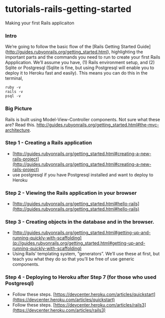 tutorials-rails-getting-started
===============================
Making your first Rails applicaiton  

### Intro  
We’re going to follow the basic flow of the [Rails Getting Started Guide]
(http://guides.rubyonrails.org/getting_started.html), highlighting the important parts and the 
commands you need to run to create your first Rails Appplication. We’ll assume you have, (1) Rails environment setup, 
and (2) Sqlite or Postgresql (Sqlite is fine, but using Postgresql will enable you to 
deploy it to Heroku fast and easily). This means you can do this in the terminal,  
    
    ruby -v  
    rails -v  
    psql -v  

### Big Picture  
Rails is built using Model-View-Controller components. Not sure what these are? Read this. http://guides.rubyonrails.org/getting_started.html#the-mvc-architecture.  

### Step 1 - Creating a Rails application  
+ [http://guides.rubyonrails.org/getting_started.html#creating-a-new-rails-project](http://guides.rubyonrails.org/getting_started.html#creating-a-new-rails-project)  
+ use postgresql if you have Postgresql installed and want to deploy to Heroku  

### Step 2 - Viewing the Rails application in your browser  
+ [http://guides.rubyonrails.org/getting_started.html#hello-rails](http://guides.rubyonrails.org/getting_started.html#hello-rails)  

### Step 3 - Creating objects in the database and in the browser.
+ [http://guides.rubyonrails.org/getting_started.html#getting-up-and-running-quickly-with-scaffolding](p://guides.rubyonrails.org/getting_started.html#getting-up-and-running-quickly-with-scaffolding)  
+ Using Rails’ templating system, “generators”. We’ll use these at first, but teach you what they do so that you’ll be free of use generic components.  

### Step 4 - Deploying to Heroku after Step 7 (for those who used Postgresql)  
+ Follow these steps. [https://devcenter.heroku.com/articles/quickstart](https://devcenter.heroku.com/articles/quickstart)  
+ Follow these steps. [https://devcenter.heroku.com/articles/rails3](https://devcenter.heroku.com/articles/rails3)  

